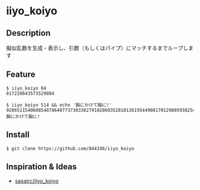 # iiyo_koiyo

## Description
擬似乱数を生成・表示し、引数（もしくはパイプ）にマッチするまでループします

## Feature
```
$ iiyo_koiyo 84
817228643573529884
```
<!-- -->
```
$ iiyo_koiyo 514 && echo '胸にかけて胸に!'
920651154060854878640773730338279102860352810136195449081701298059382549488035312121631992874299962355764132781335462334095014934482478336780125425778705869917866437196766888041464125220884749140311038250454647162113552860337117656225479158318049236514
胸にかけて胸に!
```

## Install
```
$ git clone https://github.com/844196/iiyo_koiyo
```

## Inspiration & Ideas

- [sasairc/iiyo_koiyo](https://github.com/sasairc/iiyo_koiyo)
